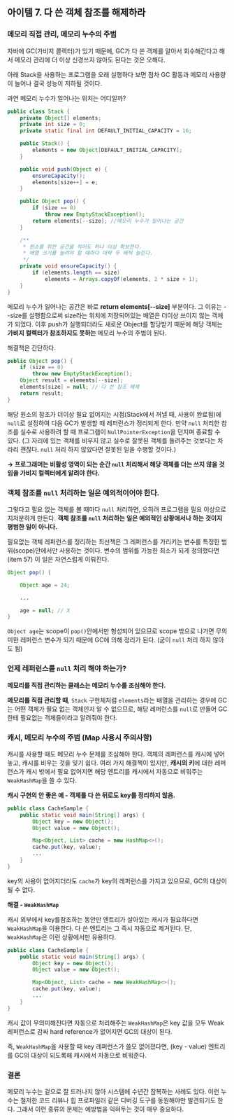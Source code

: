  ##  아이템 7. 다 쓴 객체 참조를 해제하라

### 메모리 직접 관리, 메모리 누수의 주범

자바에 GC(가비지 콜렉터)가 있기 때문에, GC가 다 쓴 객체를 알아서 회수해간다고 해서 메모리 관리에 더 이상 신경쓰지 않아도 된다는 것은 오해다.

아래 Stack을 사용하는 프로그램을 오래 실행하다 보면 점차 GC 활동과 메모리 사용량이 늘어나 결국 성능이 저하될 것이다.

과연 메모리 누수가 일어나는 위치는 어디일까?

```java
public class Stack {
    private Object[] elements;
    private int size = 0;
    private static final int DEFAULT_INITIAL_CAPACITY = 16;

    public Stack() {
        elements = new Object[DEFAULT_INITIAL_CAPACITY];
    }

    public void push(Object e) {
        ensureCapacity();
        elements[size++] = e;
    }

    public Object pop() {
        if (size == 0)
            throw new EmptyStackException();
        return elements[--size]; //메모리 누수가 일어나는 공간
    }

    /**
     * 원소를 위한 공간을 적어도 하나 이상 확보한다.
     * 배열 크기를 늘려야 할 때마다 대략 두 배씩 늘린다.
     */
    private void ensureCapacity() {
        if (elements.length == size)
            elements = Arrays.copyOf(elements, 2 * size + 1);
    }
}
```

메모리 누수가 일어나는 공간은 바로 **return elements[--size]** 부분이다. 그 이유는 --size를 실행함으로써 size라는 위치에 저장되어있는 배열은 더이상 쓰이지 않는 객체가 되었다. 이후 push가 실행되더라도 새로운 Object를 할당받기 때문에 해당 객체는 **가비지 컬렉터가 참조하지도 못하는** 메모리 누수의 주범이 된다.

해결책은 간단하다.

```java
public Object pop() {
    if (size == 0)
        throw new EmptyStackException();
    Object result = elements[--size];
    elements[size] = null; // 다 쓴 참조 해제
    return result;
}
```

 해당 원소의 참조가 더이상 필요 없어지는 시점(Stack에서 꺼낼 때, 사용이 완료됨)에 `null`로 설정하여 다음 GC가 발생할 때 레퍼런스가 정리되게 한다. 만약 `null` 처리한 참조를 실수로 사용하려 할 때 프로그램이 `NullPointerException`을 던지며 종료할 수 있다. (그 자리에 있는 객체를 비우지 않고 실수로 잘못된 객체를 돌려주는 것보다는 차라리 괜찮다. `null` 처리 하지 않았다면 잘못된 일을 수행할 것이다.)

**→ 프로그래머는 비활성 영역이 되는 순간 `null` 처리해서 해당 객체를 더는 쓰지 않을 것임을 가비지 컬렉터에게 알려야 한다.**



### 객체 참조를 `null` 처리하는 일은 예외적이어야 한다.

그렇다고 필요 없는 객체를 볼 때마다 `null` 처리하면, 오히려 프로그램을 필요 이상으로 지저분하게 만든다.
**객체 참조를 `null` 처리하는 일은 예외적인 상황에서나 하는 것이지 평범한 일이 아니다.**

필요없는 객체 레퍼런스를 정리하는 최선책은 그 레퍼런스를 가리키는 변수를 특정한 범위(scope)안에서만 사용하는 것이다. 변수의 범위를 가능한 최소가 되게 정의했다면(item 57) 이 일은 자연스럽게 이뤄진다.

```java
Object pop() {

	Object age = 24;

	...

	age = null; // X
}
```

`Object age`는 scope이 `pop()`안에서만 형성되어 있으므로 scope 밖으로 나가면 무의미한 레퍼런스 변수가 되기 때문에 GC에 의해 정리가 된다. (굳이 `null` 처리 하지 않아도 됨)

### 언제 레퍼런스를 `null` 처리 해야 하는가?

**메모리를 직접 관리하는 클래스는 메모리 누수를 조심해야 한다.**

**메모리를 직접 관리할 때**, `Stack` 구현체처럼 `elements`라는 배열을 관리하는 경우에 GC는 어떤 객체가 필요 없는 객체인지 알 수 없으므로, 해당 레퍼런스를 `null`로 만들어 GC한테 필요없는 객체들이라고 알려줘야 한다.

### 캐시, 메모리 누수의 주범 (Map 사용시 주의사항)

캐시를 사용할 때도 메모리 누수 문제를 조심해야 한다. 객체의 레퍼런스를 캐시에 넣어 놓고, 캐시를 비우는 것을 잊기 쉽다. 여러 가지 해결책이 있지만, **캐시의 키**에 대한 레퍼런스가 캐시 밖에서 필요 없어지면 해당 엔트리를 캐시에서 자동으로 비워주는 `WeakHashMap`을 쓸 수 있다.

**캐시 구현의 안 좋은 예 - 객체를 다 쓴 뒤로도 key를 정리하지 않음.**

```java
public class CacheSample {
	public static void main(String[] args) {
		Object key = new Object();
		Object value = new Object();

		Map<Object, List> cache = new HashMap<>();
		cache.put(key, value);
		...
	}
}
```

key의 사용이 없어지더라도 `cache`가 key의 레퍼런스를 가지고 있으므로, GC의 대상이 될 수 없다.

**해결 - `WeakHashMap`**

캐시 외부에서 key를참조하는 동안만 엔트리가 살아있는 캐시가 필요하다면 `WeakHashMap`을 이용한다.
다 쓴 엔트리는 그 즉시 자동으로 제거된다. 단, `WeakHashMap`은 이런 상황에서만 유용하다.

```java
public class CacheSample {
	public static void main(String[] args) {
		Object key = new Object();
		Object value = new Object();

		Map<Object, List> cache = new WeakHashMap<>();
		cache.put(key, value);
		...
	}
}
```

캐시 값이 무의미해진다면 자동으로 처리해주는 `WeakHashMap`은 key 값을 모두 Weak 레퍼런스로 감싸 hard reference가 없어지면 GC의 대상이 된다.

즉, `WeakHashMap`을 사용할 때 key 레퍼런스가 쓸모 없어졌다면, (key - value) 엔트리를 GC의 대상이 되도록해 캐시에서 자동으로 비워준다.



### 결론

메모리 누수는 겉으로 잘 드러나지 않아 시스템에 수년간 잠복하는 사례도 있다. 이런 누수는 철저한 코드 리뷰나 힙 프로파일러 같은 디버깅 도구를 동원해야만 발견되기도 한다. 그래서 이런 종류의 문제는 예방법을 익혀두는 것이 매우 중요하다.
